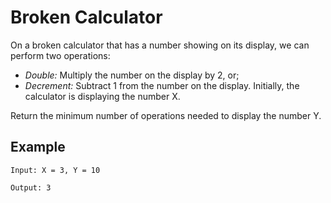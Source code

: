 #  Broken Calculator
On a broken calculator that has a number showing on its display, we can perform two operations:

- *Double:* Multiply the number on the display by 2, or;
- *Decrement:* Subtract 1 from the number on the display.
Initially, the calculator is displaying the number X.

Return the minimum number of operations needed to display the number Y.

## Example

```
Input: X = 3, Y = 10

Output: 3

```

